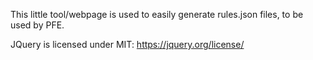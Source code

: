 This little tool/webpage is used to easily generate rules.json files, to be used by PFE.

JQuery is licensed under MIT:
https://jquery.org/license/
